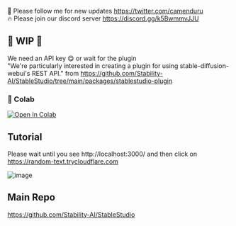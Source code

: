🐣 Please follow me for new updates https://twitter.com/camenduru <br />
🔥 Please join our discord server https://discord.gg/k5BwmmvJJU

## 🚦 WIP 🚦
We need an API key 😋 or wait for the plugin <br />
"We're particularly interested in creating a plugin for using stable-diffusion-webui's REST API." from https://github.com/Stability-AI/StableStudio/tree/main/packages/stablestudio-plugin

### 🦒 Colab
[![Open In Colab](https://colab.research.google.com/assets/colab-badge.svg)](https://colab.research.google.com/github/camenduru/StableStudio-colab/blob/main/stable_studio_colab.ipynb)

## Tutorial
Please wait until you see http://localhost:3000/ and then click on https://random-text.trycloudflare.com

![image](https://github.com/camenduru/StableStudio-colab/assets/54370274/037f5f81-a6f6-4111-b346-d5753150e67b)


## Main Repo
https://github.com/Stability-AI/StableStudio
